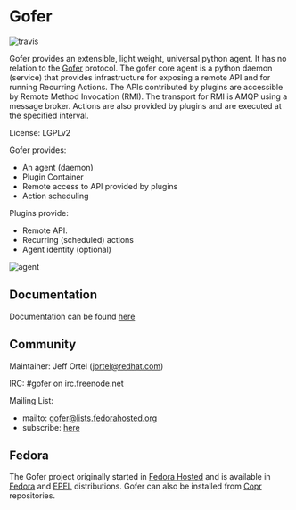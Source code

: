 Gofer
=====

![travis](https://travis-ci.org/jortel/gofer.svg?branch=master)

Gofer provides an extensible, light weight, universal python agent. It has no
relation to the [Gofer](http://en.wikipedia.org/wiki/Gopher) protocol.
The gofer core agent is a python daemon (service) that provides infrastructure
for exposing a remote API and for running Recurring Actions. The APIs contributed by
plugins are accessible by Remote Method Invocation (RMI). The transport for RMI is
AMQP using a message broker. Actions are also provided by plugins and are executed at
the specified interval.

License: LGPLv2

Gofer provides:

- An agent (daemon)
- Plugin Container
- Remote access to API provided by plugins
- Action scheduling

Plugins provide:

- Remote API.
- Recurring (scheduled) actions
- Agent identity (optional)

![agent](https://raw.github.com/jortel/gofer/master/docs/sphinx/images/agent.png)


Documentation
-------------

Documentation can be found [here](http://gofer.readthedocs.org/en/latest/)

Community
---------

Maintainer: Jeff Ortel (jortel@redhat.com)

IRC: #gofer on irc.freenode.net

Mailing List:
- mailto: gofer@lists.fedorahosted.org
- subscribe: [here](https://fedorahosted.org/mailman/listinfo/gofer)


Fedora
------

The Gofer project originally started in [Fedora Hosted](https://fedorahosted.org/gofer/) and is available 
in [Fedora](http://fedoraproject.org/) and [EPEL](http://fedoraproject.org/wiki/EPEL) distributions.
Gofer can also be installed from [Copr](https://copr.fedorainfracloud.org/coprs/jortel/gofer/)
repositories.

